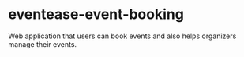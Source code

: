 # eventease-event-booking
Web application that users can book events and also helps organizers manage their events.
